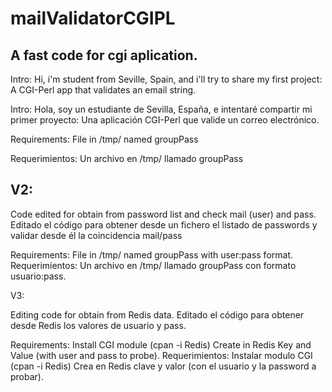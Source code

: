 # mailValidatorCGIPL
A fast code for cgi aplication.
--------------------------------
Intro: Hi, i'm student from Seville, Spain, and i'll try to share my first project: A CGI-Perl app that validates an email string.

Intro: Hola, soy un estudiante de Sevilla, España, e intentaré compartir mi primer proyecto: Una aplicación CGI-Perl que valide un correo electrónico.

Requirements: File in /tmp/ named groupPass

Requerimientos: Un archivo en /tmp/ llamado groupPass

V2:
--------------------------------
Code edited for obtain from password list and check mail (user) and pass.
Editado el código para obtener desde un fichero el listado de passwords y validar desde él la coincidencia mail/pass

Requirements: File in /tmp/ named groupPass with user:pass format.
Requerimientos: Un archivo en /tmp/ llamado groupPass con formato usuario:pass.

V3:

Editing code for obtain from Redis data.
Editado el código para obtener desde Redis los valores de usuario y pass.

Requirements: 
Install CGI module (cpan -i Redis)
Create in Redis Key and Value (with user and pass to probe).
Requerimientos: 
Instalar modulo CGI (cpan -i Redis)
Crea en Redis clave y valor (con el usuario y la password a probar).
